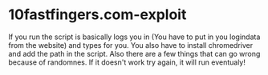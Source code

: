 # 10fastfingers.com-exploit
If you run the script is basically logs you in (You have to put in you logindata from the website) and types for you. You also have to install chromedriver and add the path in the 
script. Also there are a few things that can go wrong because of randomnes. If it doesn't work try again, it will run eventualy!
